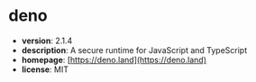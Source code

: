 # deno

- **version**: 2.1.4
- **description**: A secure runtime for JavaScript and TypeScript
- **homepage**: [https://deno.land](https://deno.land)
- **license**: MIT

